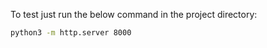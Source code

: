 To test just run the below command in the project directory: 
``` bash
python3 -m http.server 8000
```
